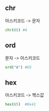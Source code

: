 ## chr
아스키코드 -> 문자
```py
chr(65) #A
```

## ord
문자 -> 아스키코드
```py
ord("A") #65
```

## hex
아스키코드 -> 헥스값
```py
hex(65)  #0x41
```

